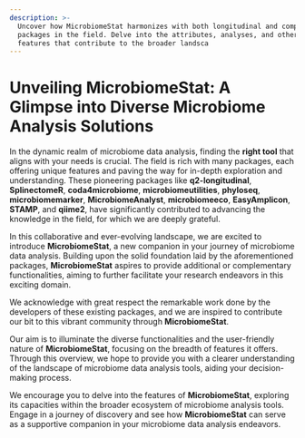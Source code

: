 ```yaml
---
description: >-
  Uncover how MicrobiomeStat harmonizes with both longitudinal and comprehensive
  packages in the field. Delve into the attributes, analyses, and other key
  features that contribute to the broader landsca
---
```


# Unveiling MicrobiomeStat: A Glimpse into Diverse Microbiome Analysis Solutions

In the dynamic realm of microbiome data analysis, finding the **right tool** that aligns with your needs is crucial. The field is rich with many packages, each offering unique features and paving the way for in-depth exploration and understanding. These pioneering packages like **q2-longitudinal**, **SplinectomeR**, **coda4microbiome**, **microbiomeutilities**, **phyloseq**, **microbiomemarker**, **MicrobiomeAnalyst**, **microbiomeeco**, **EasyAmplicon**, **STAMP**, and **qiime2**, have significantly contributed to advancing the knowledge in the field, for which we are deeply grateful.

In this collaborative and ever-evolving landscape, we are excited to introduce **MicrobiomeStat**, a new companion in your journey of microbiome data analysis. Building upon the solid foundation laid by the aforementioned packages, **MicrobiomeStat** aspires to provide additional or complementary functionalities, aiming to further facilitate your research endeavors in this exciting domain.

We acknowledge with great respect the remarkable work done by the developers of these existing packages, and we are inspired to contribute our bit to this vibrant community through **MicrobiomeStat**.

Our aim is to illuminate the diverse functionalities and the user-friendly nature of **MicrobiomeStat**, focusing on the breadth of features it offers. Through this overview, we hope to provide you with a clearer understanding of the landscape of microbiome data analysis tools, aiding your decision-making process.

We encourage you to delve into the features of **MicrobiomeStat**, exploring its capacities within the broader ecosystem of microbiome analysis tools. Engage in a journey of discovery and see how **MicrobiomeStat** can serve as a supportive companion in your microbiome data analysis endeavors.
